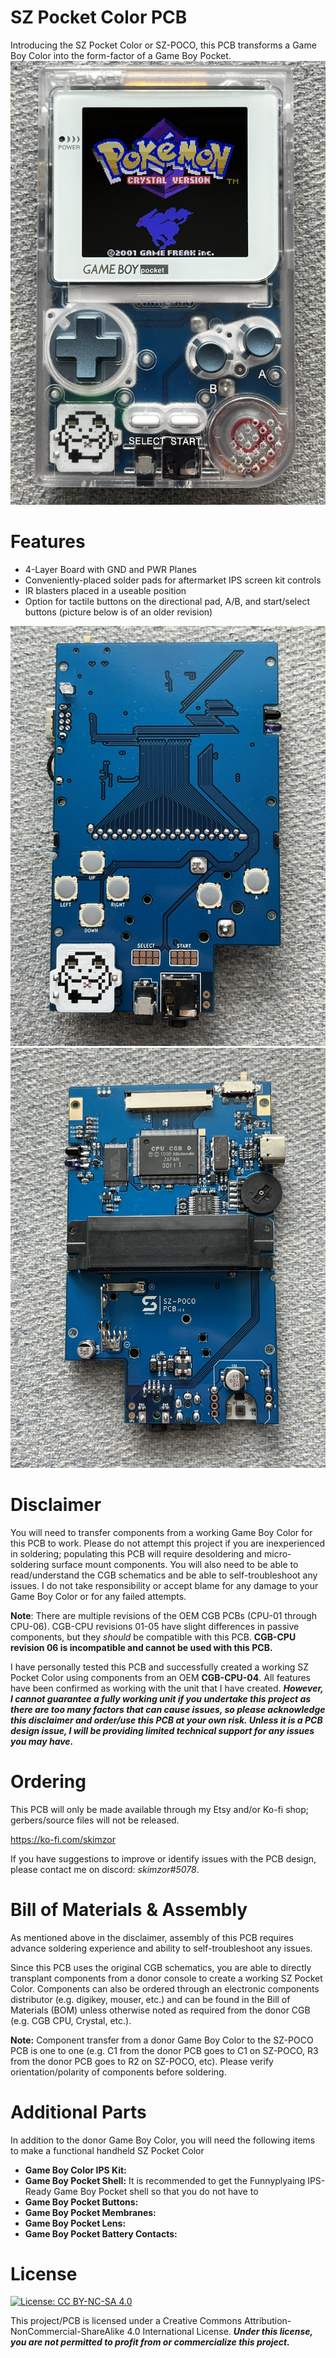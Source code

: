 # SZ Pocket Color PCB
Introducing the SZ Pocket Color or SZ-POCO, this PCB transforms a Game Boy Color into the form-factor of a Game Boy Pocket.
![](images/sz-poco_complete.jpeg)

# Features

- 4-Layer Board with GND and PWR Planes
- Conveniently-placed solder pads for aftermarket IPS screen kit controls
- IR blasters placed in a useable position
- Option for tactile buttons on the directional pad, A/B, and start/select buttons (picture below is of an older revision)

![](images/pcb_front.JPEG)
![](images/pcb_back.JPEG)

# Disclaimer
You will need to transfer components from a working Game Boy Color for this PCB to work.  Please do not attempt this project if you are inexperienced in soldering; populating this PCB will require desoldering and micro-soldering surface mount components.  You will also need to be able to read/understand the CGB schematics and be able to self-troubleshoot any issues.  I do not take responsibility or accept blame for any damage to your Game Boy Color or for any failed attempts. 

**Note**: There are multiple revisions of the OEM CGB PCBs (CPU-01 through CPU-06).  CGB-CPU revisions 01-05 have slight differences in passive components,  but they *should* be compatible with this PCB.  **CGB-CPU revision 06 is incompatible and cannot be used with this PCB.**  

I have personally tested this PCB and successfully created a working SZ Pocket Color using components from an OEM **CGB-CPU-04**. All features have been confirmed as working with the unit that I have created. ***However, I cannot guarantee a fully working unit if you undertake this project as there are too many factors that can cause issues, so please acknowledge this disclaimer and order/use this PCB at your own risk. Unless it is a PCB design issue, I will be providing limited technical support for any issues you may have.***

# Ordering

This PCB will only be made available through my Etsy and/or Ko-fi shop; gerbers/source files will not be released.  

https://ko-fi.com/skimzor

If you have suggestions to improve or identify issues with the PCB design, please contact me on discord: *skimzor#5078*.

# Bill of Materials & Assembly

As mentioned above in the disclaimer, assembly of this PCB requires advance soldering experience and ability to self-troubleshoot any issues.

Since this PCB uses the original CGB schematics, you are able to directly transplant components from a donor console to create a working SZ Pocket Color.  Components can also be ordered through an electronic components distributor (e.g. digikey, mouser, etc.) and can be found in the Bill of Materials (BOM) unless otherwise noted as required from the donor CGB (e.g. CGB CPU, Crystal, etc.). 

**Note:** Component transfer from a donor Game Boy Color to the SZ-POCO PCB is one to one (e.g. C1 from the donor PCB goes to C1 on SZ-POCO, R3 from the donor PCB goes to R2 on SZ-POCO, etc). Please verify orientation/polarity of components before soldering.

# Additional Parts

In addition to the donor Game Boy Color, you will need the following items to make a functional handheld SZ Pocket Color

- **Game Boy Color IPS Kit:**
- **Game Boy Pocket Shell:** It is recommended to get the Funnyplyaing IPS-Ready Game Boy Pocket shell so that you do not have to 
- **Game Boy Pocket Buttons:**
- **Game Boy Pocket Membranes:**
- **Game Boy Pocket Lens:**
- **Game Boy Pocket Battery Contacts:**



# License

 [![License: CC BY-NC-SA 4.0](https://licensebuttons.net/l/by-nc-sa/4.0/80x15.png)](https://creativecommons.org/licenses/by-nc-sa/4.0/)
 
This project/PCB is licensed under a Creative Commons Attribution-NonCommercial-ShareAlike 4.0 International License. ***Under this license, you are not permitted to profit from or commercialize this project.***
